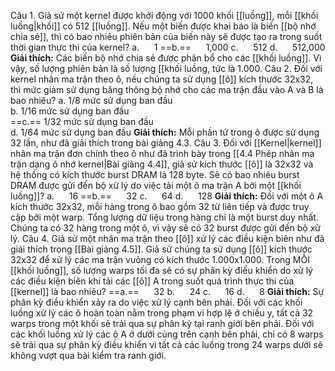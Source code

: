 Câu 1. Giả sử một kernel được khởi động với 1000 khối [[luồng]], mỗi [[khối luồng|khối]] có 512 [[luồng]]. Nếu một biến được khai báo là biến [[bộ nhớ chia sẻ]], thì có bao nhiêu phiên bản của biến này sẽ được tạo ra trong suốt thời gian thực thi của kernel?
a.      1
==b.==      1,000
c.      512
d.      512,000  
**Giải thích:** Các biến bộ nhớ chia sẻ được phân bổ cho các [[khối luồng]]. Vì vậy, số lượng phiên bản là số lượng [[khối luồng, tức là 1.000.
Câu 2. Đối với kernel nhân ma trận theo ô, nếu chúng ta sử dụng [[ô]] kích thước 32x32, thì mức giảm sử dụng băng thông bộ nhớ cho các ma trận đầu vào A và B là bao nhiêu?
a. 1/8 mức sử dụng ban đầu  
b. 1/16 mức sử dụng ban đầu  
==c.== 1/32 mức sử dụng ban đầu  
d. 1/64 mức sử dụng ban đầu
**Giải thích:** Mỗi phần tử trong ô được sử dụng 32 lần, như đã giải thích trong bài giảng 4.3.
Câu 3. Đối với [[Kernel|kernel]] nhân ma trận đơn chính theo ô như đã trình bày trong [[4.4 Phép nhân ma trận dạng ô nhớ kernel|Bài giảng 4.4]], giả sử kích thước [[ô]] là 32x32 và hệ thống có kích thước burst DRAM là 128 byte. Sẽ có bao nhiêu burst DRAM được gửi đến bộ xử lý do việc tải một ô ma trận A bởi một [[khối luồng]]?
a.      16
==b.==      32
c.      64
d.      128
**Giải thích:** Đối với một ô A kích thước 32x32, mỗi hàng trong ô bao gồm 32 từ liên tiếp và được truy cập bởi một warp. Tổng lượng dữ liệu trong hàng chỉ là một burst duy nhất. Chúng ta có 32 hàng trong một ô, vì vậy sẽ có 32 burst được gửi đến bộ xử lý.
Câu 4. Giả sử một nhân ma trận theo [[ô]] xử lý các điều kiện biên như đã giải thích trong [[Bài giảng 4.5]]. Giả sử chúng ta sử dụng [[ô]] kích thước 32x32 để xử lý các ma trận vuông có kích thước 1.000x1.000. Trong MỖI [[khối luồng]], số lượng warps tối đa sẽ có sự phân kỳ điều khiển do xử lý các điều kiện biên khi tải các [[ô]] A trong suốt quá trình thực thi của [[kernel]] là bao nhiêu?
==a.==      32
b.      24
c.      16
d.      8
**Giải thích:** Sự phân kỳ điều khiển xảy ra do việc xử lý cạnh bên phải. Đối với các khối luồng xử lý các ô hoàn toàn nằm trong phạm vi hợp lệ ở chiều y, tất cả 32 warps trong một khối sẽ trải qua sự phân kỳ tại ranh giới bên phải. Đối với các khối luồng xử lý các ô A ở dưới cùng trên cạnh bên phải, chỉ có 8 warps sẽ trải qua sự phân kỳ điều khiển vì tất cả các luồng trong 24 warps dưới sẽ không vượt qua bài kiểm tra ranh giới.